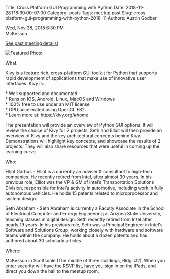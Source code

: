 Title: Cross Platform GUI Programming with Python
Date: 2018-11-28T18:30:00-07:00
Category: posts
Tags: meetup,past
Slug: cross-platform-gui-programming-with-python-2018-11
Authors: Austin Godber

<div class="meetup-time">
<i class="far fa-clock"></i> Wed, Nov 28, 2018 6:30 PM
</div>

<div class="meetup-venue">
<i class="fas fa-map-marked-alt"></i> McKesson
</div>



<i class="fab fa-meetup"></i> <a href="https://www.meetup.com/Phoenix-Python-Meetup-Group/events/256404134/">See past meeting details!</a>





![Featured Photo](https://secure.meetupstatic.com/photos/event/c/8/7/600_474903207.jpeg)



<p>What:</p> <p>Kivy is a feature rich, cross-platform GUI toolkit for Python that supports rapid development of applications that make use of innovative user interfaces. Kivy is:</p> <p>* Well supported and documented<br/>* Runs on IOS, Android, Linux, MacOS and Windows<br/>* 100% free to use under an MIT license<br/>* GPU accelerated using OpenGL ES2.<br/>* Learn more at: <a href="https://kivy.org/#home" class="linkified">https://kivy.org/#home</a></p> <p>The presentation will provide an overview of Python GUI options. It will review the choice of Kivy for 2 projects. Seth and Elliot will then provide an overview of Kivy and the key architectural concepts behind Kivy. Demonstrations will highlight key concepts, and showcase the results of 2 projects. They will also share resources that were useful in coming up the learning curve.</p> <p>Who:</p> <p>Elliot Garbus - Elliot is a currently an adviser &amp; consultant to high-tech companies. He recently retired from Intel, after almost 30 years. In his previous role, Elliot was the VP &amp; GM of Intel’s Transportation Solutions Division, responsible for Intel’s activity in automotive, including work in fully autonomous vehicles. He holds 15 patents related to microprocessor and system design.</p> <p>Seth Abraham - Seth Abraham is currently a Faculty Associate in the School of Electrical Computer and Energy Engineering at Arizona State University, teaching classes in digital design. Seth recently retired from Intel after nearly 19 years. In his previous role, Seth was a Principal Engineer in Intel's Software and Solutions Group, working closely with hardware and software teams within the company. He holds about a dozen patents and has authored about 30 scholarly articles.</p> <p>Where:</p> <p>McKesson in Scottsdale (The middle of three buildings, Bldg. #2). When you enter security will have the RSVP list, have you sign in on the iPads, and direct you down the hall to the meetup room.</p> 